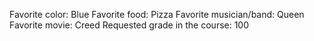 Favorite color: Blue 
Favorite food: Pizza
Favorite musician/band: Queen 
Favorite movie: Creed
Requested grade in the course: 100 
